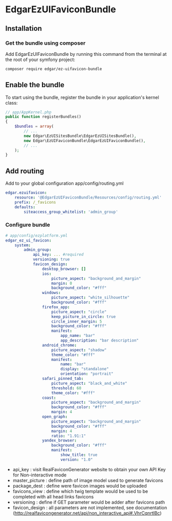 # EdgarEzUIFaviconBundle

## Installation

### Get the bundle using composer

Add EdgarEzUIFaviconBundle by running this command from the terminal at the root of
your symfony project:

```bash
composer require edgar/ez-uifavicon-bundle
```

## Enable the bundle

To start using the bundle, register the bundle in your application's kernel class:

```php
// app/AppKernel.php
public function registerBundles()
{
    $bundles = array(
        // ...
        new Edgar\EzUISitesBundle\EdgarEzUISitesBundle(),
        new Edgar\EzUIFaviconBundle\EdgarEzUIFaviconBundle(),
        // ...
    );
}
```

## Add routing

Add to your global configuration app/config/routing.yml

```yaml
edgar.ezuifavicon:
    resource: '@EdgarEzUIFaviconBundle/Resources/config/routing.yml'
    prefix: /_favicons
    defaults:
        siteaccess_group_whitelist: 'admin_group'
```

### Configure bundle

```yaml
# app/config/ezplatform.yml
edgar_ez_ui_favicon:
    system:
        admin_group:
            api_key: ... #required
            versioning: true
            favicon_design:
                desktop_browser: []
                ios:
                    picture_aspect: "background_and_margin"
                    margin: 0
                    background_color: "#fff"
                windows:
                    picture_aspect: "white_silhouette"
                    background_color: "#fff"
                firefox_app:
                    picture_aspect: "circle"
                    keep_picture_in_circle: true
                    circle_inner_margin: 5
                    background_color: "#fff"
                    manifest:
                        app_name: "bar"
                        app_description: "bar description"
                android_chrome:
                    picture_aspect: "shadow"
                    theme_color: "#fff"
                    manifest:
                        name: "bar"
                        display: "standalone"
                        orientation: "portrait"
                safari_pinned_tab:
                    picture_aspect: "black_and_white"
                    threshold: 60
                    theme_color: "#fff"
                coast:
                    picture_aspect: "background_and_margin"
                    background_color: "#fff"
                    margin: 4
                open_graph:
                    picture_aspect: "background_and_margin"
                    background_color: "#fff"
                    margin: 4
                    ratio: "1.91:1"
                yandex_browser:
                    background_color: "#fff"
                    manifest:
                        show_title: true
                        version: "1.0"
```

* api_key : visit RealFaviconGenerator website to obtain your own API Key for Non-interactive mode
* master_picture : define path of image model used to generate favicons
* package_dest : define were favicon images would be uploaded
* favicons_view : define which twig template would be used to be completed with all head links favicons
* versioning : define if GET parameter would be adder after favicons path
* favicon_design : all parameters are not implemented, see documentation (http://realfavicongenerator.net/api/non_interactive_api#.VhrCqnrtlBc)
